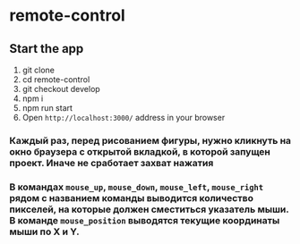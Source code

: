 # remote-control

## Start the app
1. git clone
2. cd remote-control
3. git checkout develop
4. npm i
5. npm run start
6. Open `http://localhost:3000/` address in your browser

### Каждый раз, перед рисованием фигуры, нужно кликнуть на окно браузера с открытой вкладкой, в которой запущен проект. Иначе не сработает захват нажатия

### В командах `mouse_up`, `mouse_down`, `mouse_left`, `mouse_right` рядом с названием команды выводится количество пикселей, на которые должен сместиться указатель мыши. В команде `mouse_position` выводятся текущие координаты мыши по X и Y.
